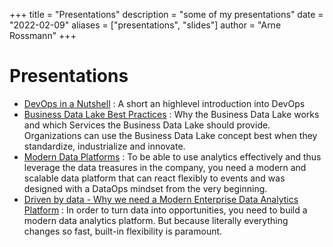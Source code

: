 +++
title = "Presentations"
description = "some of my presentations"
date = "2022-02-09"
aliases = ["presentations", "slides"]
author = "Arne Rossmann"
+++

# Presentations

* [DevOps in a Nutshell](https://www.slideshare.net/ArneRossmann/devops-in-a-nutshell-143204355) : A short an highlevel introduction into DevOps
* [Business Data Lake Best Practices](https://www.slideshare.net/capgemini/business-data-lake-best-practices) : Why the Business Data Lake works and which Services the Business Data Lake should provide. Organizations can use the Business Data Lake concept best when they standardize, industrialize and innovate.
* [Modern Data Platforms](https://www.slideshare.net/ArneRossmann/modern-data-platforms) : To be able to use analytics effectively and thus leverage the data treasures in the company, you need a modern and scalable data platform that can react flexibly to events and was designed with a DataOps mindset from the very beginning.
* [Driven by data - Why we need a Modern Enterprise Data Analytics Platform](https://www.slideshare.net/ArneRossmann/driven-by-data-why-we-need-a-modern-enterprise-data-analytics-platform) : In order to turn data into opportunities, you need to build a modern data analytics platform. But because literally everything changes so fast, built-in flexibility is paramount.